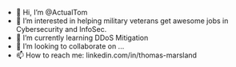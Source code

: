 - 👋 Hi, I’m @ActualTom
- 👀 I’m interested in helping military veterans get awesome jobs in Cybersecurity and InfoSec.
- 🌱 I’m currently learning DDoS Mitigation
- 💞️ I’m looking to collaborate on ...
- 📫 How to reach me: linkedin.com/in/thomas-marsland

<!---
ActualTom/ActualTom is a ✨ special ✨ repository because its `README.md` (this file) appears on your GitHub profile.
You can click the Preview link to take a look at your changes.
--->
